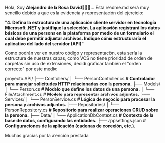  Hola, Soy **Alejandro de la Rosa David**🧑🏽‍💻... Esta readme.md será muy sencillo debido a que es la evidencia y representación del ejercicio:

**"4. Defina la estructura de una aplicación cliente servidor en tecnología Microsoft .NET y justifique la selección. La aplicación registrará los datos básicos de una persona en la plataforma por medio de un formulario el cual debe permitir adjuntar archivos.
Indique cómo estructuraría el aplicativo del lado del servidor (API)"**

Como podrán ver en nuestro código y representación, esta sería la estructura de nuestras capas, como VCS no tiene prioridad de orden de carpetas sin uso de extensiones, decidí graficar también el "orden correcto" por este medio:

proyecto.API/
├── Controllers/
│   └── PersonController.cs        **# Controlador para manejar solicitudes HTTP relacionadas con la persona.**
├── Models/
│   └── Person.cs                 **# Modelo que define los datos de una persona.**
│   └── FileAttachment.cs         **# Modelo para representar archivos adjuntos.**
├── Services/
│   └── PersonService.cs          **# Lógica de negocio para procesar la persona y archivos adjuntos.**
├── Repositories/
│   └── PersonRepository.cs       **# Repositorio para realizar operaciones CRUD sobre la persona.**
├── Data/
│   └── ApplicationDbContext.cs  **# Contexto de la base de datos, configurando las entidades.**
├── appsettings.json              **# Configuraciones de la aplicación (cadenas de conexión, etc.).**

Muchas gracias por la atención prestada 
